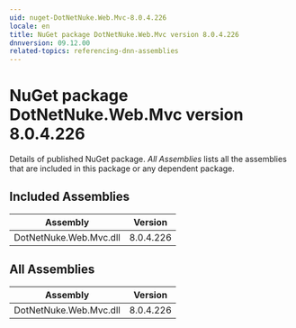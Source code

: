 ```yaml
---
uid: nuget-DotNetNuke.Web.Mvc-8.0.4.226
locale: en
title: NuGet package DotNetNuke.Web.Mvc version 8.0.4.226
dnnversion: 09.12.00
related-topics: referencing-dnn-assemblies
---
```


# NuGet package DotNetNuke.Web.Mvc version 8.0.4.226
Details of published NuGet package.
*All Assemblies* lists all the assemblies that are included in this package or any dependent package.

## Included Assemblies

|Assembly|Version|
|---|---|
|DotNetNuke.Web.Mvc.dll|8.0.4.226|

## All Assemblies

|Assembly|Version|
|---|---|
|DotNetNuke.Web.Mvc.dll|8.0.4.226|

